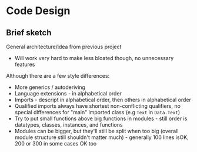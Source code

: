 # Code Design

## Brief sketch

General architecture/idea from previous project

- Will work very hard to make less bloated though, no unnecessary features

Although there are a few style differences:
- More generics / autoderiving
- Language extensions - in alphabetical order
- Imports - descript in alphabetical order, then others in alphabetical order
- Qualified imports always have shortest non-conflicting qualifiers, no special differences for "main" imported class (e.g `Text` in `Data.Text`)
- Try to put small functions above big functions in modules - still order is datatypes, classes, instances, and functions
- Modules can be bigger, but they'll still be split when too big (overall module structure still shouldn't matter much) - generally 100 lines isOK, 200 or 300 in some cases OK too
